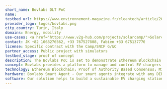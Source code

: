 ```yaml
---
short_name: Bovlabs DLT PoC
name: 
testbed_url: https://www.environnement-magazine.fr/cleantech/article/2021/09/13/136062/aixmarseilleprovence-ambitionne-etre-territoire-choix-pour-les-innovations-durables
provider_logo: logos/bovlabs.png
city_country: Turin, Italy
domains: Energy, mobility
use-cases: <a href="https://www.v2g-hub.com/projects/solarcamp/">Solarcamp project</a>
contact: JK +82 1068276562, +33 767527808, Fabien +33 675137770
license: Specific contract with the Camp/SNCF G/&C
partner_access: Public project with simulators
testbed_stage: proof of concept
description: The Bovlabs PoC is set to demonstrate Ethereum Blockchain. Proof of Authority Based Consensus; 3 million transactions recorded in the first project; 450 transactions per second are supported; Smart agents uses light nodes to transact energy transactions; Smart contracts used for trade and execution (written using Solidity); ERC 20 Tokens used for transacting energy peer to peer. 
concept: Bovlabs provides a platform to manage and control EV chargers. Our goal is to maximize utility for operators and EV owners. In doing so, charging cycles are optimized based on energy price, demand chargers, demand response programmers, along with driver inputs (for example, parking duration). Bovlabs developed an innovative system for SNCF G&C responsible for the management of EV charging stations at passenger train stations. This was done in collaboration with our partners - Nissan, Accenture, the Camp and VINCI Energies - specifically including V2G capabilities. The results were significant - bring more cost effective and optimized - giving rise to greener and more attractive EV charging services.
technology: Ethereum Blockchain; Proof of Authority Based Consensus; Microservices Architecture; Using Spring Boot and Spring Cloud; Java, Python, Nodejs; MySQL; REST; ML; OCPP 1.6; Web apps.
hardware: Bovlabs Smart Agent - Our smart agents integrate with any DERs (like solar, battery storage, EVSE) to record secure P2P energy transactions within the blockchain node embedded within the agent. This creates a distributed, decentralized dataset and with distributed intelligence at edges (ML) creates Virtual Power Plants.
software: Our solution helps to build a sustainable EV charging station by reducing its OPEX by 20-30%. We integrate with EV charging stations and optimize cost through smart charging and P2P energy trading. Our algorithm uses Peak/Off peak Demand, Energy Prices, Parking utilizations, Renewable energy integration, Grid events (TSO/DSO) and creates a unique charging profile.
---
```


